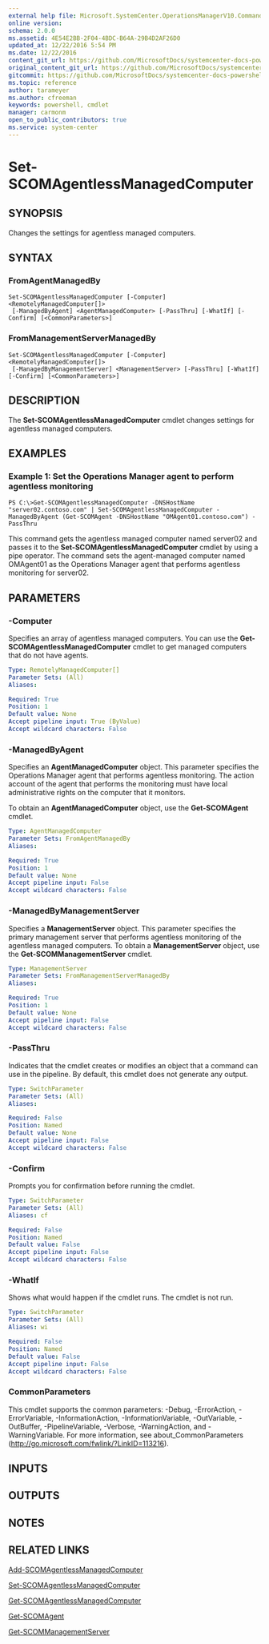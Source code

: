 ```yaml
---
external help file: Microsoft.SystemCenter.OperationsManagerV10.Commands.dll-Help.xml
online version: 
schema: 2.0.0
ms.assetid: 4E54E2BB-2F04-4BDC-B64A-29B4D2AF26D0
updated_at: 12/22/2016 5:54 PM
ms.date: 12/22/2016
content_git_url: https://github.com/MicrosoftDocs/systemcenter-docs-powershell/blob/master/systemcenter-cmdlets/SystemCenter2016/OperationsManager/vlatest/Set-SCOMAgentlessManagedComputer.md
original_content_git_url: https://github.com/MicrosoftDocs/systemcenter-docs-powershell/blob/master/systemcenter-cmdlets/SystemCenter2016/OperationsManager/vlatest/Set-SCOMAgentlessManagedComputer.md
gitcommit: https://github.com/MicrosoftDocs/systemcenter-docs-powershell/blob/17c3a51bd892aad46c731d9f381f0704b4815004/systemcenter-cmdlets/SystemCenter2016/OperationsManager/vlatest/Set-SCOMAgentlessManagedComputer.md
ms.topic: reference
author: tarameyer
ms.author: cfreeman
keywords: powershell, cmdlet
manager: carmonm
open_to_public_contributors: true
ms.service: system-center
---
```


# Set-SCOMAgentlessManagedComputer

## SYNOPSIS
Changes the settings for agentless managed computers.

## SYNTAX

### FromAgentManagedBy
```
Set-SCOMAgentlessManagedComputer [-Computer] <RemotelyManagedComputer[]>
 [-ManagedByAgent] <AgentManagedComputer> [-PassThru] [-WhatIf] [-Confirm] [<CommonParameters>]
```

### FromManagementServerManagedBy
```
Set-SCOMAgentlessManagedComputer [-Computer] <RemotelyManagedComputer[]>
 [-ManagedByManagementServer] <ManagementServer> [-PassThru] [-WhatIf] [-Confirm] [<CommonParameters>]
```

## DESCRIPTION
The **Set-SCOMAgentlessManagedComputer** cmdlet changes settings for agentless managed computers.

## EXAMPLES

### Example 1: Set the Operations Manager agent to perform agentless monitoring
```
PS C:\>Get-SCOMAgentlessManagedComputer -DNSHostName "server02.contoso.com" | Set-SCOMAgentlessManagedComputer -ManagedByAgent (Get-SCOMAgent -DNSHostName "OMAgent01.contoso.com") -PassThru
```

This command gets the agentless managed computer named server02 and passes it to the **Set-SCOMAgentlessManagedComputer** cmdlet by using a pipe operator.
The command sets the agent-managed computer named OMAgent01 as the Operations Manager agent that performs agentless monitoring for server02.

## PARAMETERS

### -Computer
Specifies an array of agentless managed computers.
You can use the **Get-SCOMAgentlessManagedComputer** cmdlet to get managed computers that do not have agents.

```yaml
Type: RemotelyManagedComputer[]
Parameter Sets: (All)
Aliases: 

Required: True
Position: 1
Default value: None
Accept pipeline input: True (ByValue)
Accept wildcard characters: False
```

### -ManagedByAgent
Specifies an **AgentManagedComputer** object.
This parameter specifies the Operations Manager agent that performs agentless monitoring.
The action account of the agent that performs the monitoring must have local administrative rights on the computer that it monitors.

To obtain an **AgentManagedComputer** object, use the **Get-SCOMAgent** cmdlet.

```yaml
Type: AgentManagedComputer
Parameter Sets: FromAgentManagedBy
Aliases: 

Required: True
Position: 1
Default value: None
Accept pipeline input: False
Accept wildcard characters: False
```

### -ManagedByManagementServer
Specifies a **ManagementServer** object.
This parameter specifies the primary management server that performs agentless monitoring of the agentless managed computers.
To obtain a **ManagementServer** object, use the **Get-SCOMManagementServer** cmdlet.

```yaml
Type: ManagementServer
Parameter Sets: FromManagementServerManagedBy
Aliases: 

Required: True
Position: 1
Default value: None
Accept pipeline input: False
Accept wildcard characters: False
```

### -PassThru
Indicates that the cmdlet creates or modifies an object that a command can use in the pipeline.
By default, this cmdlet does not generate any output.

```yaml
Type: SwitchParameter
Parameter Sets: (All)
Aliases: 

Required: False
Position: Named
Default value: None
Accept pipeline input: False
Accept wildcard characters: False
```

### -Confirm
Prompts you for confirmation before running the cmdlet.

```yaml
Type: SwitchParameter
Parameter Sets: (All)
Aliases: cf

Required: False
Position: Named
Default value: False
Accept pipeline input: False
Accept wildcard characters: False
```

### -WhatIf
Shows what would happen if the cmdlet runs.
The cmdlet is not run.

```yaml
Type: SwitchParameter
Parameter Sets: (All)
Aliases: wi

Required: False
Position: Named
Default value: False
Accept pipeline input: False
Accept wildcard characters: False
```

### CommonParameters
This cmdlet supports the common parameters: -Debug, -ErrorAction, -ErrorVariable, -InformationAction, -InformationVariable, -OutVariable, -OutBuffer, -PipelineVariable, -Verbose, -WarningAction, and -WarningVariable. For more information, see about_CommonParameters (http://go.microsoft.com/fwlink/?LinkID=113216).

## INPUTS

## OUTPUTS

## NOTES

## RELATED LINKS

[Add-SCOMAgentlessManagedComputer](xref:SystemCenter2016/OperationsManager/vlatest/Add-SCOMAgentlessManagedComputer.md)

[Set-SCOMAgentlessManagedComputer](xref:SystemCenter2016/OperationsManager/vlatest/Set-SCOMAgentlessManagedComputer.md)

[Get-SCOMAgentlessManagedComputer](xref:SystemCenter2016/OperationsManager/vlatest/Get-SCOMAgentlessManagedComputer.md)

[Get-SCOMAgent](xref:SystemCenter2016/OperationsManager/vlatest/Get-SCOMAgent.md)

[Get-SCOMManagementServer](xref:SystemCenter2016/OperationsManager/vlatest/Get-SCOMManagementServer.md)

